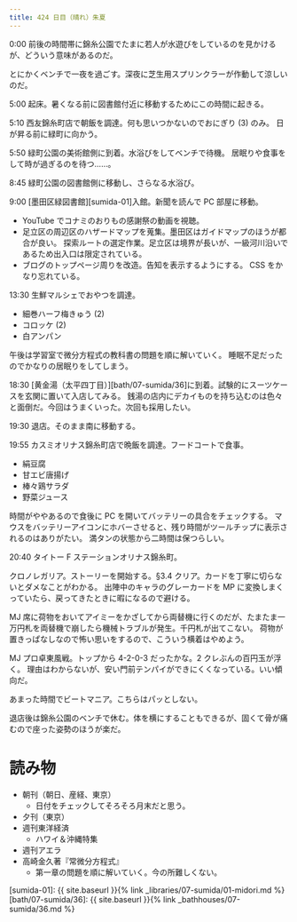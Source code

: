 ```yaml
---
title: 424 日目（晴れ）朱夏
---
```


0:00 前後の時間帯に錦糸公園でたまに若人が水遊びをしているのを見かけるが、どういう意味があるのだ。

とにかくベンチで一夜を過ごす。深夜に芝生用スプリンクラーが作動して涼しいのだ。

5:00 起床。暑くなる前に図書館付近に移動するためにこの時間に起きる。

5:10 西友錦糸町店で朝飯を調達。何も思いつかないのでおにぎり (3) のみ。
日が昇る前に緑町に向かう。

5:50 緑町公園の美術館側に到着。水浴びをしてベンチで待機。
居眠りや食事をして時が過ぎるのを待つ……。

8:45 緑町公園の図書館側に移動し、さらなる水浴び。

9:00 [墨田区緑図書館][sumida-01]入館。新聞を読んで PC 部屋に移動。

* YouTube でコナミのおりもの感謝祭の動画を視聴。
* 足立区の周辺区のハザードマップを蒐集。墨田区はガイドマップのほうが都合が良い。
  探索ルートの選定作業。足立区は境界が長いが、一級河川沿いであるため出入口は限定されている。
* ブログのトップページ周りを改造。告知を表示するようにする。
  CSS をかなり忘れている。

13:30 生鮮マルシェでおやつを調達。

* 細巻ハーフ梅きゅう (2)
* コロッケ (2)
* 白アンパン

午後は学習室で微分方程式の教科書の問題を順に解いていく。
睡眠不足だったのでかなりの居眠りをしてしまう。

18:30 [黄金湯（太平四丁目）][bath/07-sumida/36]に到着。試験的にスーツケースを玄関に置いて入店してみる。
銭湯の店内にデカイものを持ち込むのは色々と面倒だ。今回はうまくいった。次回も採用したい。

19:30 退店。そのまま南に移動する。

19:55 カスミオリナス錦糸町店で晩飯を調達。フードコートで食事。

* 絹豆腐
* 甘エビ唐揚げ
* 棒々鶏サラダ
* 野菜ジュース

時間がややあるので食後に PC を開いてバッテリーの具合をチェックする。
マウスをバッテリーアイコンにホバーさせると、残り時間がツールチップに表示されるのはありがたい。
満タンの状態から二時間は保つらしい。

20:40 タイトー F ステーションオリナス錦糸町。

クロノレガリア。ストーリーを開始する。§3.4 クリア。カードを丁寧に切らないとダメなことがわかる。
出陣中のキャラのグレーカードを MP に変換しまくっていたら、戻ってきたときに暇になるので避ける。

MJ 席に荷物をおいてアイミーをかざしてから両替機に行くのだが、たまたま一万円札を両替機で崩したら機械トラブルが発生。千円札が出てこない。
荷物が置きっぱなしなので怖い思いをするので、こういう横着はやめよう。

MJ プロ卓東風戦。トップから 4-2-0-3 だったかな。2 クレぶんの百円玉が浮く。
理由はわからないが、安い門前テンパイができにくくなっている。いい傾向だ。

あまった時間でビートマニア。こちらはパッとしない。

退店後は錦糸公園のベンチで休む。体を横にすることもできるが、固くて骨が痛むので座った姿勢のほうが楽だ。

# 読み物

* 朝刊（朝日、産経、東京）
  * 日付をチェックしてそろそろ月末だと思う。
* 夕刊（東京）
* 週刊東洋経済
  * ハワイ＆沖縄特集
* 週刊アエラ
* 高崎金久著『常微分方程式』
  * 第一章の問題を順に解いていく。今の所難しくない。

[sumida-01]: {{ site.baseurl }}{% link _libraries/07-sumida/01-midori.md %}
[bath/07-sumida/36]: {{ site.baseurl }}{% link _bathhouses/07-sumida/36.md %}
